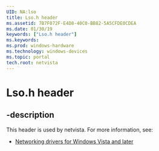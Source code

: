 ```yaml
---
UID: NA:lso
title: Lso.h header
ms.assetid: 7B7F072F-E4D8-40C0-BB82-5A5CFDE0CDEA
ms.date: 01/30/19
keywords: ["Lso.h header"]
ms.keywords: 
ms.prod: windows-hardware
ms.technology: windows-devices
ms.topic: portal
tech.root: netvista
---
```


# Lso.h header


## -description


This header is used by netvista. For more information, see:

- [Networking drivers for Windows Vista and later](../_netvista/index.md)
